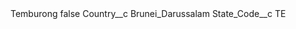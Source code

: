 <?xml version="1.0" encoding="UTF-8"?>
<CustomMetadata xmlns="http://soap.sforce.com/2006/04/metadata" xmlns:xsi="http://www.w3.org/2001/XMLSchema-instance" xmlns:xsd="http://www.w3.org/2001/XMLSchema">
    <label>Temburong</label>
    <protected>false</protected>
    <values>
        <field>Country__c</field>
        <value xsi:type="xsd:string">Brunei_Darussalam</value>
    </values>
    <values>
        <field>State_Code__c</field>
        <value xsi:type="xsd:string">TE</value>
    </values>
</CustomMetadata>
